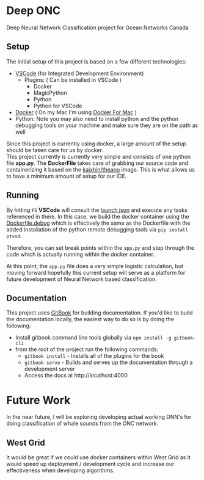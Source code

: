 # Deep ONC
Deep Neural Network Classification project for Ocean Networks Canada

## Setup

The initial setup of this project is based on a few different technologies:

- [VSCode](https://code.visualstudio.com/) (for Integrated Development Environment)
  - Plugins:  ( Can be installed in VSCode )
    - Docker
    - MagicPython
    - Python
    - Python for VSCode    
- [Docker](https://docs.docker.com/) ( On my Mac I'm using [Docker For Mac](https://docs.docker.com/docker-for-mac/) ) 
- Python: Note you may also need to install python and the python debugging tools on your machine and make sure they are on the path as well

Since this project is currently using docker, a large amount of the setup should be taken care for us by docker.  
This project currently is currently very simple and consists of one python file **app.py**.
The **DockerFile** takes care of grabbing our source code and containerizing it based on the [kaixhin/theano](https://hub.docker.com/r/kaixhin/theano/) image.  This is what allows us to have a minimum amount of setup for our IDE.

## Running

By hitting `F5` **VSCode** will consult the [launch.json](./.vscode/launch.json) and execute any tasks referenced in there.  In this case, we build the docker container using the [Dockerfile.debug](./Dockerfile.debug) which is effectively the same as the Dockerfile with the added installation of the python remote debugging tools via `pip install ptvsd`.  

Therefore, you can set break points within the `app.py` and step through the code which is actually running within the docker container.  

At this point, the `app.py` file does a very simple logistic calculation, but moving forward hopefully this current setup will serve as a platform for future development of Neural Network based classification.

## Documentation

This project uses [GitBook](http://gitbook.io) for building documentation.  If you'd like to build the documentation locally, the easiest way to do so is by doing the following:

- Install gitbook command line tools globally via `npm install -g gitbook-cli`
- from the root of the project run the following commands:
  - `gitbook install`  - Installs all of the plugins for the book
  - `gitbook serve`  - Builds and serves up the documentation through a development server
  - Access the docs at http://localhost:4000

# Future Work

In the near future, I will be exploring developing actual working DNN's for doing classification of whale sounds from the ONC network.

## West Grid
It would be great if we could use docker containers within West Grid as it would speed up deployment / development cycle and increase our effectiveness when developing algorithms.  

